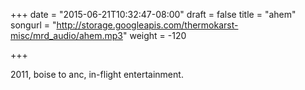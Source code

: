 +++
date = "2015-06-21T10:32:47-08:00"
draft = false
title = "ahem"
songurl = "http://storage.googleapis.com/thermokarst-misc/mrd_audio/ahem.mp3"
weight = -120

+++

2011, boise to anc, in-flight entertainment.
